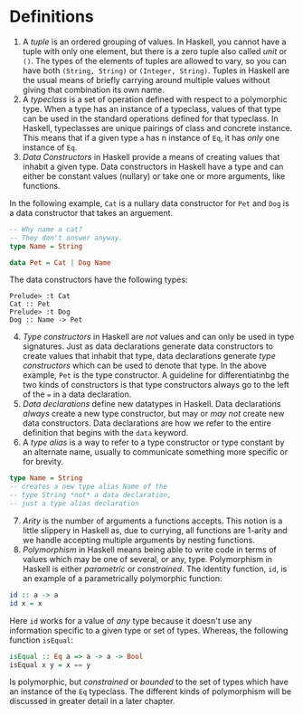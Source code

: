 # Definitions

1. A _tuple_ is an ordered grouping of values. In Haskell, you cannot have a tuple with only one element, but there is a zero tuple also called _unit_ or `()`. The types of the elements of tuples are allowed to vary, so you can have both `(String, String)` or `(Integer, String)`. Tuples in Haskell are the usual means of briefly carrying around multiple values without giving that combination its own name.
2. A _typeclass_ is a set of operation defined with respect to a polymorphic type. When a type has an instance of a typeclass, values of that type can be used in the standard operations defined for that typeclass. In Haskell, typeclasses are unique pairings of class and concrete instance. This means that if a given type `a` has n instance of `Eq`, it has _only_ one instance of `Eq`.
3. _Data Constructors_ in Haskell provide a means of creating values that inhabit a given type. Data constructors in Haskell have a type and can either be constant values (nullary) or take one or more arguments, like functions.

In the following example, `Cat` is a nullary data constructor for `Pet` and `Dog` is a data constructor that takes an arguement.

```haskell
-- Why name a cat?
-- They don't answer anyway.
type Name = String

data Pet = Cat | Dog Name
```

The data constructors have the following types:

```REPL
Prelude> :t Cat
Cat :: Pet
Prelude> :t Dog
Dog :: Name -> Pet
```

4. _Type constructors_ in Haskell are _not_ values and can only be used in type signatures. Just as data declarations generate data constructors to create values that inhabit that type, data declarations generate _type constructors_ which can be used to denote that type. In the above example, `Pet` is the type constructor. A guideline for differentiatinbg the two kinds of constructors is that type constructors always go to the left of the `=` in a data declaration.
5. _Data declarations_ define new datatypes in Haskell. Data declarations _always_ create a new type constructor, but may or _may not_ create new data constructors. Data declarations are how we refer to the entire definition that begins with the `data` keyword.
6. A _type alias_ is a way to refer to a type constructor or type constant by an alternate name, usually to communicate something more specific or for brevity.

```haskell
type Name = String
-- creates a new type alias Name of the
-- type String *not* a data declaration,
-- just a type alias declaration
```

7. _Arity_ is the number of arguments a functions accepts. This notion is a little slippery in Haskell as, due to currying, all functions are 1-arity and we handle accepting multiple arguments by nesting functions.
8. _Polymorphism_ in Haskell means being able to write code in terms of values which may be one of several, or any, type. Polymorphism in Haskell is either _parametric_ or _constrained_. The identity function, `id`, is an example of a parametrically polymorphic function:

```haskell
id :: a -> a
id x = x
```

Here `id` works for a value of _any_ type because it doesn't use any information specific to a given type or set of types. Whereas, the following function `isEqual`:

```haskell
isEqual :: Eq a => a -> a -> Bool
isEqual x y = x == y
```

Is polymorphic, but _constrained_ or _bounded_ to the set of types which have an instance of the `Eq` typeclass. The different kinds of polymorphism will be discussed in greater detail in a later chapter.
